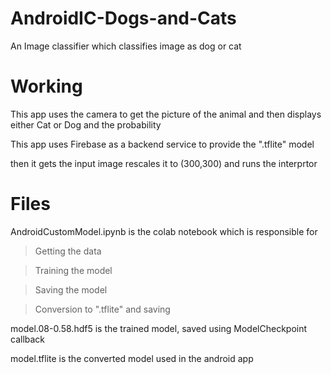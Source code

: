 # AndroidIC-Dogs-and-Cats
An Image classifier which classifies image as dog or cat

# Working

This app uses the camera to get the picture of the animal and then 
displays either Cat or Dog and the probability

This app uses Firebase as a backend service to provide the ".tflite" model

then it gets the input image rescales it to (300,300) and runs the interprtor

# Files

AndroidCustomModel.ipynb is the colab notebook which is responsible for
>Getting the data

>Training the model

>Saving the model

>Conversion to ".tflite" and saving


model.08-0.58.hdf5  is the trained model, saved using ModelCheckpoint callback

model.tflite  is the converted model used in the android app
